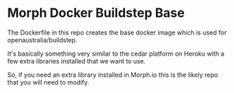 # Morph Docker Buildstep Base

The Dockerfile in this repo creates the base docker image which is used for openaustralia/buildstep.

It's basically something very similar to the cedar platform on Heroku with a few extra libraries
installed that we want to use.

So, if you need an extra library installed in Morph.io this is the likely repo that you will need
to modify.
